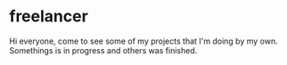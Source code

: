 # freelancer
Hi everyone, come to see some of my projects that I'm doing by my own. Somethings is in progress and others was finished.
